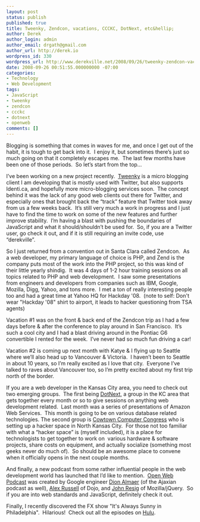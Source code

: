 ```yaml
---
layout: post
status: publish
published: true
title: Tweenky, Zendcon, vacations, CCCKC, DotNext, etc&hellip;
author: Derek
author_login: admin
author_email: drgath@gmail.com
author_url: http://derek.io
wordpress_id: 330
wordpress_url: http://www.derekville.net/2008/09/26/tweenky-zendcon-vacations-ccckc-dotnext-etc/
date: 2008-09-26 00:51:55.000000000 -07:00
categories:
- Technology
- Web Development
tags:
- JavaScript
- tweenky
- zendcon
- ccckc
- dotnext
- openweb
comments: []
---
```

Blogging is something that comes in waves for me, and once I get out of the habit, it is tough to get back into it.  I enjoy it, but sometimes there’s just so much going on that it completely escapes me.  The last few months have been one of those periods.  So let’s start from the top…

I’ve been working on a new project recently.  <a href="http://www.tweenky.com">Tweenky</a> is a micro blogging client I am developing that is mostly used with Twitter, but also supports Identi.ca, and hopefully more micro-blogging services soon.  The concept behind it was the lack of any good web clients out there for Twitter, and especially ones that brought back the “track” feature that Twitter took away from us a few weeks back.  It’s still very much a work in progress and I just have to find the time to work on some of the new features and further improve stability.  I’m having a blast with pushing the boundaries of JavaScript and what it should/shouldn’t be used for.  So, if you are a Twitter user, go check it out, and if it is still requiring an invite code, use “derekville”.

So I just returned from a convention out in Santa Clara called Zendcon.  As a web developer, my primary language of choice is PHP, and Zend is the company puts most of the work into the PHP project, so this was kind of their little yearly shindig.  It was 4 days of 1-2 hour training sessions on all topics related to PHP and web development.  I saw some presentations from engineers and developers from companies such as IBM, Google, Mozilla, Digg, Yahoo, and tons more.  I met a ton of really interesting people too and had a great time at Yahoo HQ for Hackday '08.  (note to self: Don't wear "Hackday '08" shirt to airport, it leads to hacker questioning from TSA agents)

Vacation #1 was on the front &amp; back end of the Zendcon trip as I had a few days before &amp; after the conference to play around in San Francisco.  It’s such a cool city and I had a blast driving around in the Pontiac G6 convertible I rented for the week.  I’ve never had so much fun driving a car!

Vacation #2 is coming up next month with Katye &amp; I flying up to Seattle where we’ll also head up to Vancouver &amp; Victoria.  I haven’t been to Seattle in about 10 years, so I’m really excited as I love that city.  Everyone I’ve talked to raves about Vancouver too, so I’m pretty excited about my first trip north of the border.

If you are a web developer in the Kansas City area, you need to check out two emerging groups.  The first being <a href="http://webstandards.meetup.com/121/">DotNext</a>, a group in the KC area that gets together every month or so to give sessions on anything web development related.  Last month was a series of presentations of Amazon Web Services.  This month is going to be on various database related technologies. The second group is <a href="http://cowtowncomputercongress.org/index.php/Main_Page">Cowtown Computer Congress</a> who is setting up a hacker space in North Kansas City.  For those not too familiar with what a “hacker space” is (myself included), it is a place for technologists to get together to work on  various hardware &amp; software projects, share costs on equipment, and actually socialize (something most geeks never do much of).  So should be an awesome place to convene when it officially opens in the next couple months.

And finally, a new podcast from some rather influential people in the web development world has launched that I’d like to mention.  <a href="http://openwebpodcast.com/">Open Web Podcast</a> was created by Google engineer <a href="http://almaer.com/blog/">Dion Almaer</a> (of the Ajaxian podcast as well), <a href="http://alex.dojotoolkit.org/">Alex Russell</a> of Dojo, and <a href="http://ejohn.org/">John Resig</a> of Mozilla/jQuery.  So if you are into web standards and JavaScript, definitely check it out.

Finally, I recently discovered the FX show "It's Always Sunny in Philadelphia".  Hilarious!  Check out all the episodes on <a href="http://www.hulu.com/its-always-sunny-in-philadelphia">Hulu</a>.
